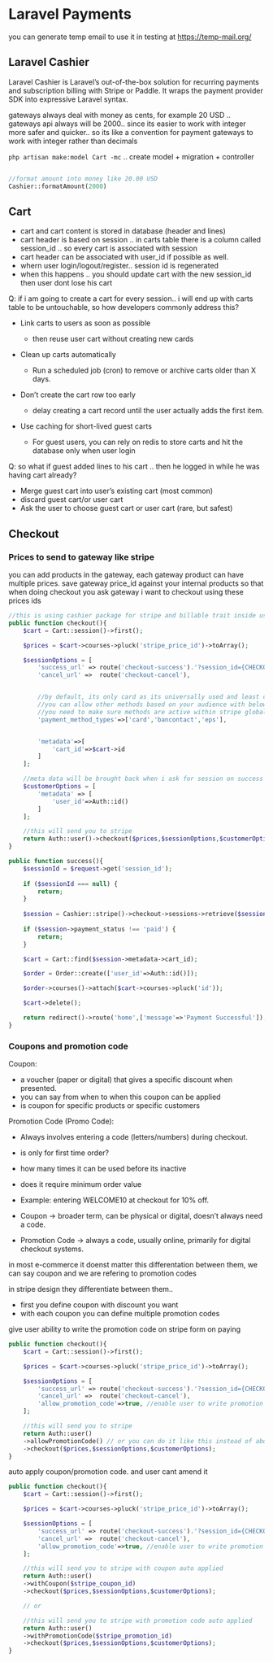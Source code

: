 # Laravel Payments

you can generate temp email to use it in testing at https://temp-mail.org/


## Laravel Cashier

Laravel Cashier is Laravel’s out-of-the-box solution for recurring payments and subscription billing with Stripe or Paddle. It wraps the payment provider SDK into expressive Laravel syntax.


gateways always deal with money as cents, for example 20 USD .. gateways api always will be 2000.. since its easier to work with integer more safer and quicker.. so its like a convention for payment gateways to work with integer rather than decimals


`php artisan make:model Cart -mc` .. create model + migration + controller


```php 

//format amount into money like 20.00 USD
Cashier::formatAmount(2000)

```



## Cart

- cart and cart content is stored in database (header and lines)
- cart header is based on session .. in carts table there is a column called session_id .. so every cart is associated with session
- cart header can be associated with user_id if possible as well.
- whern user login/logout/register.. session id is regenerated
- when this happens .. you should update cart with the new session_id then user dont lose his cart


Q: if i am going to create a cart for every session.. i will end up with carts table to be untouchable, so how developers commonly address this?

- Link carts to users as soon as possible
    - then reuse user cart without creating new cards

- Clean up carts automatically
    - Run a scheduled job (cron) to remove or archive carts older than X days.

- Don’t create the cart row too early
    - delay creating a cart record until the user actually adds the first item.

- Use caching for short-lived guest carts
    - For guest users, you can rely on redis to store carts and hit the database only when user login


Q: so what if guest added lines to his cart .. then he logged in while he was having cart already?

- Merge guest cart into user’s existing cart (most common)
- discard guest cart/or user cart
- Ask the user to choose guest cart or user cart (rare, but safest)


## Checkout

### Prices to send to gateway like stripe

you can add products in the gateway, each gateway product can have multiple prices. save gateway price_id against your internal products so that when doing checkout you ask gateway i want to checkout using these prices ids


```php
//this is using cashier package for stripe and billable trait inside user model
public function checkout(){
    $cart = Cart::session()->first();

    $prices = $cart->courses->pluck('stripe_price_id')->toArray();

    $sessionOptions = [
        'success_url' => route('checkout-success').'?session_id={CHECKOUT_SESSION_ID}'
        'cancel_url' =>  route('checkout-cancel'),


        //by default, its only card as its universally used and least confusion
        //you can allow other methods based on your audience with below parameter like wallets
        //you need to make sure methods are active within stripe global settings
        'payment_method_types'=>['card','bancontact','eps'],


        'metadata'=>[
            'cart_id'=>$cart->id
        ]
    ];

    //meta data will be brought back when i ask for session on success or failure
    $customerOptions = [
        'metadata' => [
            'user_id'=>Auth::id()
        ]
    ];

    //this will send you to stripe
    return Auth::user()->checkout($prices,$sessionOptions,$customerOptions);
}

public function success(){
    $sessionId = $request->get('session_id');
 
    if ($sessionId === null) {
        return;
    }
 
    $session = Cashier::stripe()->checkout->sessions->retrieve($sessionId); //this make api call to stripe to get session
 
    if ($session->payment_status !== 'paid') {
        return;
    }

    $cart = Cart::find($session->metadata->cart_id);

    $order = Order::create(['user_id'=>Auth::id()]);

    $order->courses()->attach($cart->courses->pluck('id'));

    $cart->delete();

    return redirect()->route('home',['message'=>'Payment Successful']);
}

```


### Coupons and promotion code

Coupon: 
- a voucher (paper or digital) that gives a specific discount when presented.
- you can say from when to when this coupon can be applied
- is coupon for specific products or specific customers


Promotion Code (Promo Code):
- Always involves entering a code (letters/numbers) during checkout.
- is only for first time order?
- how many times it can be used before its inactive
- does it require minimum order value
- Example: entering WELCOME10 at checkout for 10% off.

- Coupon → broader term, can be physical or digital, doesn’t always need a code.
- Promotion Code → always a code, usually online, primarily for digital checkout systems.


in most e-commerce it doenst matter this differentation between them, we can say coupon and we are refering to promotion codes

in stripe design they differentiate between them.. 
- first you define coupon with discount you want
- with each coupon you can define multiple promotion codes



give user ability to write the promotion code on stripe form on paying

```php
public function checkout(){
    $cart = Cart::session()->first();

    $prices = $cart->courses->pluck('stripe_price_id')->toArray();

    $sessionOptions = [
        'success_url' => route('checkout-success').'?session_id={CHECKOUT_SESSION_ID}'
        'cancel_url' =>  route('checkout-cancel'),
        'allow_promotion_code'=>true, //enable user to write promotion code
    ];

    //this will send you to stripe
    return Auth::user()
    ->allowPromotionCode() // or you can do it like this instead of above parameter. which is doing same thing
    ->checkout($prices,$sessionOptions,$customerOptions);
}

```

auto apply coupon/promotion code. and user cant amend it

```php
public function checkout(){
    $cart = Cart::session()->first();

    $prices = $cart->courses->pluck('stripe_price_id')->toArray();

    $sessionOptions = [
        'success_url' => route('checkout-success').'?session_id={CHECKOUT_SESSION_ID}'
        'cancel_url' =>  route('checkout-cancel'),
        'allow_promotion_code'=>true, //enable user to write promotion code
    ];

    //this will send you to stripe with coupon auto applied
    return Auth::user()
    ->withCoupon($stripe_coupon_id)
    ->checkout($prices,$sessionOptions,$customerOptions);

    // or

    //this will send you to stripe with promotion code auto applied
    return Auth::user()
    ->withPromotionCode($stripe_promotion_id)
    ->checkout($prices,$sessionOptions,$customerOptions);
}

```